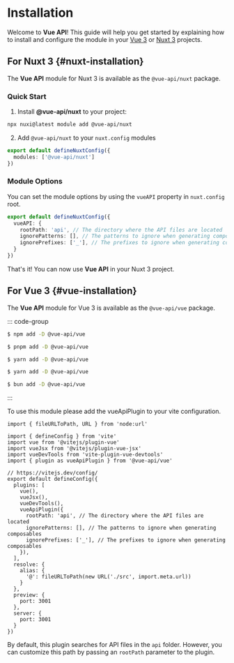 
# Installation

Welcome to **Vue API**! This guide will help you get started by explaining how to install and configure the module in your [Vue 3](#vue-installation) or [Nuxt 3](#nuxt-installation) projects.

## For Nuxt 3 {#nuxt-installation}
The **Vue API** module for Nuxt 3 is available as the `@vue-api/nuxt` package.

### Quick Start
1. Install **@vue-api/nuxt** to your project:

```bash
npx nuxi@latest module add @vue-api/nuxt
```

2. Add `@vue-api/nuxt` to your `nuxt.config` modules

```ts [nuxt.config.ts]
export default defineNuxtConfig({
  modules: ['@vue-api/nuxt']
})
```

### Module Options

You can set the module options by using the `vueAPI` property in `nuxt.config` root.

```ts [nuxt.config.ts]
export default defineNuxtConfig({
  vueAPI: {
    rootPath: 'api', // The directory where the API files are located
    ignorePatterns: [], // The patterns to ignore when generating composables
    ignorePrefixes: ['_'], // The prefixes to ignore when generating composables
  }
})
```


That's it! You can now use **Vue API** in your Nuxt 3 project.

## For Vue 3 {#vue-installation}
The **Vue API** module for Vue 3 is available as the `@vue-api/vue` package.

::: code-group

```sh [npm]
$ npm add -D @vue-api/vue
```

```sh [pnpm]
$ pnpm add -D @vue-api/vue
```

```sh [yarn]
$ yarn add -D @vue-api/vue
```

```sh [yarn (pnp)]
$ yarn add -D @vue-api/vue
```

```sh [bun]
$ bun add -D @vue-api/vue
```
:::

To use this module please add the vueApiPlugin to your vite configuration.

```ts:line-numbers {15} [vite.config.ts]
import { fileURLToPath, URL } from 'node:url'

import { defineConfig } from 'vite'
import vue from '@vitejs/plugin-vue'
import vueJsx from '@vitejs/plugin-vue-jsx'
import vueDevTools from 'vite-plugin-vue-devtools'
import { plugin as vueApiPlugin } from '@vue-api/vue'

// https://vitejs.dev/config/
export default defineConfig({
  plugins: [
    vue(),
    vueJsx(),
    vueDevTools(),
    vueApiPlugin({
      rootPath: 'api', // The directory where the API files are located
      ignorePatterns: [], // The patterns to ignore when generating composables
      ignorePrefixes: ['_'], // The prefixes to ignore when generating composables  
    }),
  ],
  resolve: {
    alias: {
      '@': fileURLToPath(new URL('./src', import.meta.url))
    }
  },
  preview: {
    port: 3001
  },
  server: {
    port: 3001
  }
})
```

By default, this plugin searches for API files in the `api` folder. However, you can customize this path by passing an `rootPath` parameter to the plugin.








